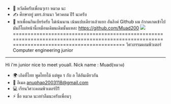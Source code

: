- 👋 หวัดดีครับเพื่อนๆเรา หมวด นะ
- ✍️ ศึกษาอยู่ มทร.ล้านนา วิศวคอม ปี1 นะครับ
- 🍻 หาเพื่อนกินเบียร์ครับ ไม่เน้นนาน เน้นแปบเดียวแล้วแยก
อันลิงค์ Github ผม ถ้ากดเกดเข้าไปมันก็โผล่หน้านี้เหมือนเดิมนเดิมนั้นแหละ
https://github.com/Muad200 ![](https://user-images.githubusercontent.com/18350557/176309783-0785949b-9127-417c-8b55-ab5a4333674e.gif)
============================================================================================================================================
วิศวกรรมคอมพิวเตอร์
Computer engineering junior
---------------------------

Hi i'm junior nice to meet youall. Nick name : Muad(หมวด)

* 🌍  เกิดที่ไทย พูดไทยได้ แต่พูด ร กับ ล ได้อันเดียวกัน
* 💬  อีเมล anuphap2003118@gmail.com
* 💻  เรียนวิศวะคอมพิวเตอร์ปี1
* ⚡  ชื่อ หมวด นะอย่าลืมนะครับเพื่อนๆ